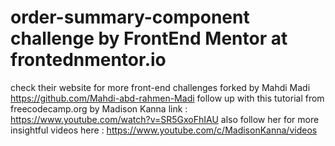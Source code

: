 # order-summary-component challenge by FrontEnd Mentor at frontednmentor.io
check their website for more front-end challenges 
forked by Mahdi Madi https://github.com/Mahdi-abd-rahmen-Madi
follow up with this tutorial from freecodecamp.org by Madison Kanna 
link : https://www.youtube.com/watch?v=SR5GxoFhIAU
also follow her for more insightful videos 
here : https://www.youtube.com/c/MadisonKanna/videos

